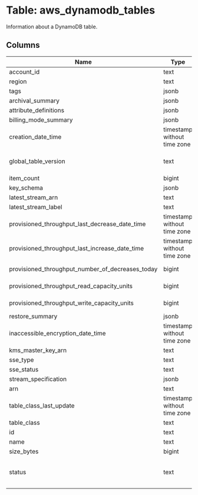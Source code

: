 
# Table: aws_dynamodb_tables
Information about a DynamoDB table.
## Columns
| Name        | Type           | Description  |
| ------------- | ------------- | -----  |
|account_id|text|The AWS Account ID of the resource.|
|region|text|The AWS Region of the resource.|
|tags|jsonb|The tags associated with the table.|
|archival_summary|jsonb|Contains information about the table archive.|
|attribute_definitions|jsonb|An array of AttributeDefinition objects|
|billing_mode_summary|jsonb|Contains the details for the read/write capacity mode.|
|creation_date_time|timestamp without time zone|The date and time when the table was created, in UNIX epoch time (http://www.epochconverter.com/) format.|
|global_table_version|text|Represents the version of global tables (https://docs.aws.amazon.com/amazondynamodb/latest/developerguide/GlobalTables.html) in use, if the table is replicated across Amazon Web Services Regions.|
|item_count|bigint|The number of items in the specified table|
|key_schema|jsonb|The primary key structure for the table|
|latest_stream_arn|text|The Amazon Resource Name (ARN) that uniquely identifies the latest stream for this table.|
|latest_stream_label|text|A timestamp, in ISO 8601 format, for this stream|
|provisioned_throughput_last_decrease_date_time|timestamp without time zone|The date and time of the last provisioned throughput decrease for this table.|
|provisioned_throughput_last_increase_date_time|timestamp without time zone|The date and time of the last provisioned throughput increase for this table.|
|provisioned_throughput_number_of_decreases_today|bigint|The number of provisioned throughput decreases for this table during this UTC calendar day|
|provisioned_throughput_read_capacity_units|bigint|The maximum number of strongly consistent reads consumed per second before DynamoDB returns a ThrottlingException|
|provisioned_throughput_write_capacity_units|bigint|The maximum number of writes consumed per second before DynamoDB returns a ThrottlingException.|
|restore_summary|jsonb|Contains details for the restore.|
|inaccessible_encryption_date_time|timestamp without time zone|Indicates the time, in UNIX epoch date format, when DynamoDB detected that the table's KMS key was inaccessible|
|kms_master_key_arn|text|The KMS key ARN used for the KMS encryption.|
|sse_type|text|Server-side encryption type|
|sse_status|text|Represents the current state of server-side encryption|
|stream_specification|jsonb|The current DynamoDB Streams configuration for the table.|
|arn|text|The Amazon Resource Name (ARN) that uniquely identifies the table.|
|table_class_last_update|timestamp without time zone|The date and time at which the table class was last updated.|
|table_class|text|The table class of the specified table|
|id|text|Unique identifier for the table for which the backup was created.|
|name|text|The name of the table.|
|size_bytes|bigint|The total size of the specified table, in bytes|
|status|text|The current state of the table:  * CREATING - The table is being created.  * UPDATING - The table is being updated.  * DELETING - The table is being deleted.  * ACTIVE - The table is ready for use.  * INACCESSIBLE_ENCRYPTION_CREDENTIALS - The KMS key used to encrypt the table in inaccessible|
